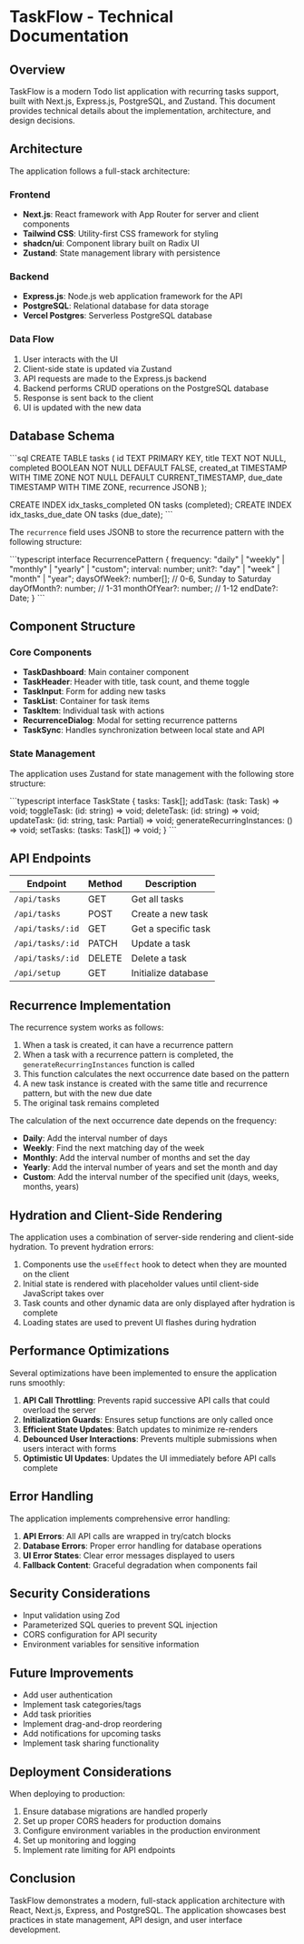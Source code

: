 # TaskFlow - Technical Documentation

## Overview

TaskFlow is a modern Todo list application with recurring tasks support, built with Next.js, Express.js, PostgreSQL, and Zustand. This document provides technical details about the implementation, architecture, and design decisions.

## Architecture

The application follows a full-stack architecture:

### Frontend
- **Next.js**: React framework with App Router for server and client components
- **Tailwind CSS**: Utility-first CSS framework for styling
- **shadcn/ui**: Component library built on Radix UI
- **Zustand**: State management library with persistence

### Backend
- **Express.js**: Node.js web application framework for the API
- **PostgreSQL**: Relational database for data storage
- **Vercel Postgres**: Serverless PostgreSQL database

### Data Flow
1. User interacts with the UI
2. Client-side state is updated via Zustand
3. API requests are made to the Express.js backend
4. Backend performs CRUD operations on the PostgreSQL database
5. Response is sent back to the client
6. UI is updated with the new data

## Database Schema

\`\`\`sql
CREATE TABLE tasks (
  id TEXT PRIMARY KEY,
  title TEXT NOT NULL,
  completed BOOLEAN NOT NULL DEFAULT FALSE,
  created_at TIMESTAMP WITH TIME ZONE NOT NULL DEFAULT CURRENT_TIMESTAMP,
  due_date TIMESTAMP WITH TIME ZONE,
  recurrence JSONB
);

CREATE INDEX idx_tasks_completed ON tasks (completed);
CREATE INDEX idx_tasks_due_date ON tasks (due_date);
\`\`\`

The `recurrence` field uses JSONB to store the recurrence pattern with the following structure:

\`\`\`typescript
interface RecurrencePattern {
  frequency: "daily" | "weekly" | "monthly" | "yearly" | "custom";
  interval: number;
  unit?: "day" | "week" | "month" | "year";
  daysOfWeek?: number[]; // 0-6, Sunday to Saturday
  dayOfMonth?: number; // 1-31
  monthOfYear?: number; // 1-12
  endDate?: Date;
}
\`\`\`

## Component Structure

### Core Components
- **TaskDashboard**: Main container component
- **TaskHeader**: Header with title, task count, and theme toggle
- **TaskInput**: Form for adding new tasks
- **TaskList**: Container for task items
- **TaskItem**: Individual task with actions
- **RecurrenceDialog**: Modal for setting recurrence patterns
- **TaskSync**: Handles synchronization between local state and API

### State Management
The application uses Zustand for state management with the following store structure:

\`\`\`typescript
interface TaskState {
  tasks: Task[];
  addTask: (task: Task) => void;
  toggleTask: (id: string) => void;
  deleteTask: (id: string) => void;
  updateTask: (id: string, task: Partial<Task>) => void;
  generateRecurringInstances: () => void;
  setTasks: (tasks: Task[]) => void;
}
\`\`\`

## API Endpoints

| Endpoint | Method | Description |
|----------|--------|-------------|
| `/api/tasks` | GET | Get all tasks |
| `/api/tasks` | POST | Create a new task |
| `/api/tasks/:id` | GET | Get a specific task |
| `/api/tasks/:id` | PATCH | Update a task |
| `/api/tasks/:id` | DELETE | Delete a task |
| `/api/setup` | GET | Initialize database |

## Recurrence Implementation

The recurrence system works as follows:

1. When a task is created, it can have a recurrence pattern
2. When a task with a recurrence pattern is completed, the `generateRecurringInstances` function is called
3. This function calculates the next occurrence date based on the pattern
4. A new task instance is created with the same title and recurrence pattern, but with the new due date
5. The original task remains completed

The calculation of the next occurrence date depends on the frequency:
- **Daily**: Add the interval number of days
- **Weekly**: Find the next matching day of the week
- **Monthly**: Add the interval number of months and set the day
- **Yearly**: Add the interval number of years and set the month and day
- **Custom**: Add the interval number of the specified unit (days, weeks, months, years)

## Hydration and Client-Side Rendering

The application uses a combination of server-side rendering and client-side hydration. To prevent hydration errors:

1. Components use the `useEffect` hook to detect when they are mounted on the client
2. Initial state is rendered with placeholder values until client-side JavaScript takes over
3. Task counts and other dynamic data are only displayed after hydration is complete
4. Loading states are used to prevent UI flashes during hydration

## Performance Optimizations

Several optimizations have been implemented to ensure the application runs smoothly:

1. **API Call Throttling**: Prevents rapid successive API calls that could overload the server
2. **Initialization Guards**: Ensures setup functions are only called once
3. **Efficient State Updates**: Batch updates to minimize re-renders
4. **Debounced User Interactions**: Prevents multiple submissions when users interact with forms
5. **Optimistic UI Updates**: Updates the UI immediately before API calls complete

## Error Handling

The application implements comprehensive error handling:

1. **API Errors**: All API calls are wrapped in try/catch blocks
2. **Database Errors**: Proper error handling for database operations
3. **UI Error States**: Clear error messages displayed to users
4. **Fallback Content**: Graceful degradation when components fail

## Security Considerations

- Input validation using Zod
- Parameterized SQL queries to prevent SQL injection
- CORS configuration for API security
- Environment variables for sensitive information

## Future Improvements

- Add user authentication
- Implement task categories/tags
- Add task priorities
- Implement drag-and-drop reordering
- Add notifications for upcoming tasks
- Implement task sharing functionality

## Deployment Considerations

When deploying to production:

1. Ensure database migrations are handled properly
2. Set up proper CORS headers for production domains
3. Configure environment variables in the production environment
4. Set up monitoring and logging
5. Implement rate limiting for API endpoints

## Conclusion

TaskFlow demonstrates a modern, full-stack application architecture with React, Next.js, Express, and PostgreSQL. The application showcases best practices in state management, API design, and user interface development.

